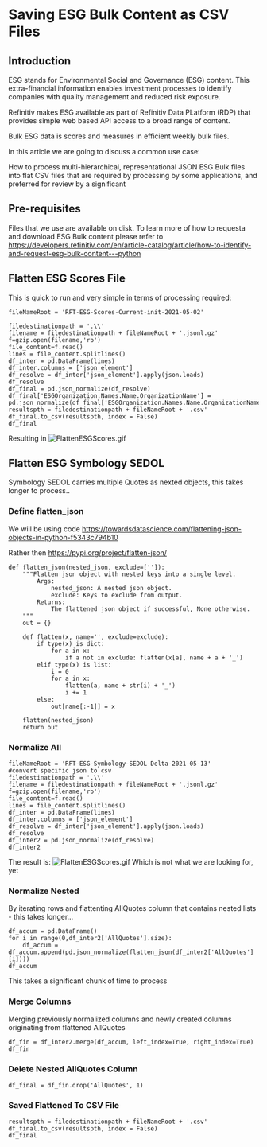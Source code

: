 # Saving ESG Bulk Content as CSV Files

## Introduction

ESG stands for Environmental Social and Governance (ESG) content.  This extra-financial information enables investment processes to identify companies with
quality management and reduced risk exposure.

Refinitiv makes ESG available as part of Refinitiv Data PLatform (RDP) that provides simple web based API access to a broad range of content.

Bulk ESG data is scores and measures in efficient weekly bulk files.

In this article we are going to discuss a common use case:

How to process multi-hierarchical, representational JSON ESG Bulk files into flat CSV files that are required by processing by some applications, and preferred for review by a significant 

## Pre-requisites

Files that we use are available on disk. To learn more of how to requesta and download ESG Bulk content please refer to
https://developers.refinitiv.com/en/article-catalog/article/how-to-identify-and-request-esg-bulk-content---python

## Flatten ESG Scores File

This is quick to run and very simple in terms of processing required:
```
fileNameRoot = 'RFT-ESG-Scores-Current-init-2021-05-02'

filedestinationpath = '.\\'
filename = filedestinationpath + fileNameRoot + '.jsonl.gz'
f=gzip.open(filename,'rb')
file_content=f.read()
lines = file_content.splitlines()
df_inter = pd.DataFrame(lines)
df_inter.columns = ['json_element']
df_resolve = df_inter['json_element'].apply(json.loads)
df_resolve
df_final = pd.json_normalize(df_resolve)
df_final['ESGOrganization.Names.Name.OrganizationName'] = pd.json_normalize(df_final['ESGOrganization.Names.Name.OrganizationName'].str[0])
resultspth = filedestinationpath + fileNameRoot + '.csv'
df_final.to_csv(resultspth, index = False)
df_final
```
Resulting in
![FlattenESGScores.gif](https://zfarberov.github.io/ESGBulkAsCSV/FlattenESGScores.gif)
## Flatten ESG Symbology SEDOL

Symbology SEDOL carries multiple Quotes as nexted objects, this takes longer to process..

### Define flatten_json

We will be using code https://towardsdatascience.com/flattening-json-objects-in-python-f5343c794b10

Rather then https://pypi.org/project/flatten-json/

```
def flatten_json(nested_json, exclude=['']):
    """Flatten json object with nested keys into a single level.
        Args:
            nested_json: A nested json object.
            exclude: Keys to exclude from output.
        Returns:
            The flattened json object if successful, None otherwise.
    """
    out = {}

    def flatten(x, name='', exclude=exclude):
        if type(x) is dict:
            for a in x:
                if a not in exclude: flatten(x[a], name + a + '_')
        elif type(x) is list:
            i = 0
            for a in x:
                flatten(a, name + str(i) + '_')
                i += 1
        else:
            out[name[:-1]] = x

    flatten(nested_json)
    return out
```
### Normalize All

```
fileNameRoot = 'RFT-ESG-Symbology-SEDOL-Delta-2021-05-13'
#convert specific json to csv
filedestinationpath = '.\\'
filename = filedestinationpath + fileNameRoot + '.jsonl.gz'
f=gzip.open(filename,'rb')
file_content=f.read()
lines = file_content.splitlines()
df_inter = pd.DataFrame(lines)
df_inter.columns = ['json_element']
df_resolve = df_inter['json_element'].apply(json.loads)
df_resolve
df_inter2 = pd.json_normalize(df_resolve)
df_inter2
```
The result is:
![FlattenESGScores.gif](https://zfarberov.github.io/ESGBulkAsCSV/FlattenESGScores.gif)
Which is not what we are looking for, yet

### Normalize Nested
By iterating rows and flattenting AllQuotes column that contains nested lists - this takes longer...

```
df_accum = pd.DataFrame() 
for i in range(0,df_inter2['AllQuotes'].size):
    df_accum = df_accum.append(pd.json_normalize(flatten_json(df_inter2['AllQuotes'][i])))
df_accum
```
This takes a significant chunk of time to process

### Merge Columns
Merging previously normalized columns and newly created columns originating from flattened AllQuotes

```
df_fin = df_inter2.merge(df_accum, left_index=True, right_index=True)
df_fin
```

### Delete Nested AllQuotes Column
```
df_final = df_fin.drop('AllQuotes', 1)
```

### Saved Flattened To CSV File
```
resultspth = filedestinationpath + fileNameRoot + '.csv'
df_final.to_csv(resultspth, index = False)
df_final
```
